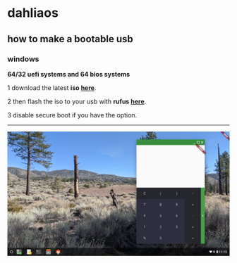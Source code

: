 # dahliaos

## how to make a bootable usb

### windows

**64/32 uefi systems and 64 bios systems**

1 download the latest **iso [here](https://github.com/HexaOneOfficial/dahliaos/releases/)**. 

2 then flash the iso to your usb with **rufus [here](https://rufus.ie/)**.

3 disable secure boot if you have the option.
 
***
![img](https://github.com/dahlia-os/Icons/blob/master/UI-Screenshots/Pangolin-2020-23_04.png)
